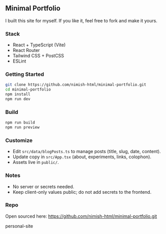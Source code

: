 ## Minimal Portfolio

I built this site for myself. If you like it, feel free to fork and make it yours.

### Stack
- React + TypeScript (Vite)
- React Router
- Tailwind CSS + PostCSS
- ESLint

### Getting Started
```bash
git clone https://github.com/nimish-html/minimal-portfolio.git
cd minimal-portfolio
npm install
npm run dev
```

### Build
```bash
npm run build
npm run preview
```

### Customize
- Edit `src/data/blogPosts.ts` to manage posts (title, slug, date, content).
- Update copy in `src/App.tsx` (about, experiments, links, colophon).
- Assets live in `public/`.

### Notes
- No server or secrets needed.
- Keep client-only values public; do not add secrets to the frontend.

### Repo
Open sourced here: https://github.com/nimish-html/minimal-portfolio.git

personal-site
